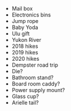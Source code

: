 * Mail box
* Electronics bins
* Jump rope
* Baby Yoda
* Ulu gift
* Yukon River
* 2018 hikes
* 2019 hikes
* 2020 hikes
* Dempster road trip
* Die?
* Bathroom stand?
* Board room caddy?
* Power supply mount?
* Glass cup?
* Arielle tail?